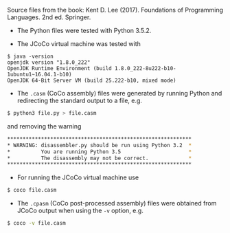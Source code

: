 Source files from the book: Kent D. Lee (2017). Foundations of
Programming Languages. 2nd ed. Springer.

* The Python files were tested with Python 3.5.2.

* The JCoCo virtual machine was tested with

```shell
$ java -version
openjdk version "1.8.0_222"
OpenJDK Runtime Environment (build 1.8.0_222-8u222-b10-1ubuntu1~16.04.1-b10)
OpenJDK 64-Bit Server VM (build 25.222-b10, mixed mode)
```

* The `.casm` (CoCo assembly) files were generated by running Python
and redirecting the standard output to a file, e.g.

```bash
$ python3 file.py > file.casm
```

and removing the warning

```bash
************************************************************
* WARNING: disassembler.py should be run using Python 3.2  *
*          You are running Python 3.5                      *
*          The disassembly may not be correct.             *
************************************************************
```

* For running the JCoCo virtual machine use

```bash
$ coco file.casm
```

* The `.cpasm` (CoCo post-processed assembly) files were obtained from
JCoCo output when using the `-v` option, e.g.

```bash
$ coco -v file.casm
```
